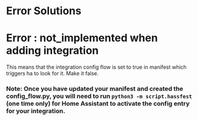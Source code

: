 # Error Solutions
# Error : not_implemented when adding integration

This means that the integration config flow is set to true in manifest which triggers ha to look for it. Make it false.


### Note: Once you have updated your manifest and created the config_flow.py, you will need to run `python3 -m script.hassfest` (one time only) for Home Assistant to activate the config entry for your integration.